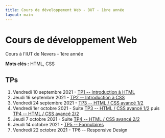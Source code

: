 ```yaml
---
title: Cours de développement Web - BUT - 1ère année
layout: main
---
```


# Cours de développement Web
Cours à l'IUT de Nevers - 1ère année

**Mots clés :** HTML, CSS

## TPs

1. Vendredi 10 septembre 2021 - [TP1 -- Introduction à HTML](tp/tp1_html.html)
2. Jeudi 16 septembre 2021 - [TP2 -- Introduction à CSS](tp/tp2_css.html)
3. Vendredi 24 septembre 2021 - [TP3 -- HTML / CSS avancé 1/2](tp/tp3_html_css_avance1.html)
4. Vendredi 1er octobre 2021 - Suite [TP3 -- HTML / CSS avancé 1/2](tp/tp3_html_css_avance1.html) puis [TP4 -- HTML / CSS avancé 2/2](tp/tp4_html_css_avance2.html)
5. Jeudi 7 octobre 2021 - Suite [TP4 -- HTML / CSS avancé 2/2](tp/tp4_html_css_avance2.html)
6. Jeudi 14 octobre 2021 - [TP5 -- Formulaires](tp/tp5_formulaires.html)
7. Vendredi 22 octobre 2021 - TP6 -- Responsive Design

